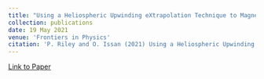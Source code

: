 ```yaml
---
title: "Using a Heliospheric Upwinding eXtrapolation Technique to Magnetically Connect Different Regions of the Heliosphere"
collection: publications
date: 19 May 2021
venue: 'Frontiers in Physics'
citation: 'P. Riley and O. Issan (2021) Using a Heliospheric Upwinding eXtrapolation Technique to Magnetically Connect Different Regions of the Heliosphere. Front. Phys. 9:679497. doi: 10.3389/fphy.2021.679497'
---
```


[Link to Paper](https://www.frontiersin.org/articles/10.3389/fphy.2021.679497/full?&utm_source=Email_to_authors_&utm_medium=Email&utm_content=T1_11.5e1_author&utm_campaign=Email_publication&field=&journalName=Frontiers_in_Physics&id=679497)

